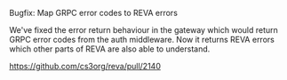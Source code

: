 Bugfix: Map GRPC error codes to REVA errors

We've fixed the error return behaviour in the gateway which would return GRPC error codes from the auth middleware. Now it returns REVA errors which other parts of REVA are also able to understand.

https://github.com/cs3org/reva/pull/2140

